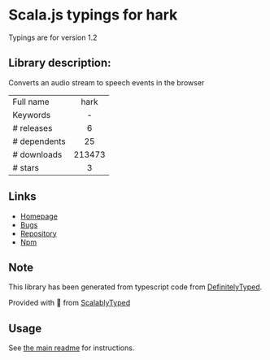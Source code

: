 
# Scala.js typings for hark

Typings are for version 1.2

## Library description:
Converts an audio stream to speech events in the browser

|                    |                 |
| ------------------ | :-------------: |
| Full name          | hark |
| Keywords           | - |
| # releases         | 6 |
| # dependents       | 25 |
| # downloads        | 213473 |
| # stars            | 3 |

## Links
- [Homepage](https://github.com/latentflip/hark#readme)
- [Bugs](https://github.com/latentflip/hark/issues)
- [Repository](https://github.com/latentflip/hark)
- [Npm](https://www.npmjs.com/package/hark)
    


## Note
This library has been generated from typescript code from [DefinitelyTyped](https://definitelytyped.org).

Provided with :purple_heart: from [ScalablyTyped](https://github.com/oyvindberg/ScalablyTyped)

## Usage
See [the main readme](../../readme.md) for instructions.


